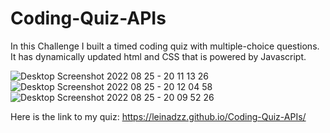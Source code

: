 # Coding-Quiz-APIs
In this Challenge I built a timed coding quiz with multiple-choice questions. It has dynamically updated html and CSS that is powered by Javascript.

![Desktop Screenshot 2022 08 25 - 20 11 13 26](https://user-images.githubusercontent.com/109697090/186810006-1e2ddb8f-757e-4311-8722-ef97d38e2788.png)
![Desktop Screenshot 2022 08 25 - 20 12 04 58](https://user-images.githubusercontent.com/109697090/186810016-a0cb5636-5e1f-48a8-a48e-43b29fcb4f3b.png)
![Desktop Screenshot 2022 08 25 - 20 09 52 26](https://user-images.githubusercontent.com/109697090/186810025-1bc35e42-96db-4720-a8f2-95daed891ca9.png)

Here is the link to my quiz: https://leinadzz.github.io/Coding-Quiz-APIs/
